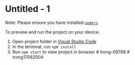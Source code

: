 
  # Untitled - 1

  Note: Please ensure you have installed <code><a href="https://nodejs.org/en/download/">nodejs</a></code>

  To preview and run the project on your device:
  1) Open project folder in <a href="https://code.visualstudio.com/download">Visual Studio Code</a>
  2) In the terminal, run `npm install`
  3) Run `npm start` to view project in browser
  #   t r o n g - 0 9 7 6 8  
 #   t r o n g 1 7 0 8 2 0 0 4  
 